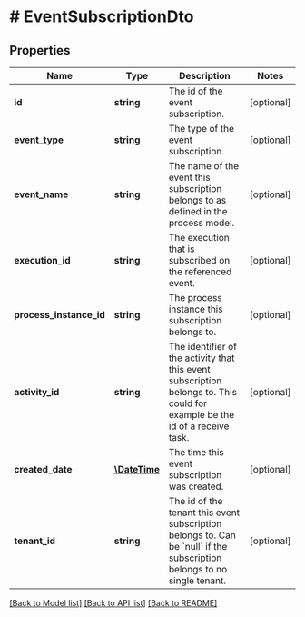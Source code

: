 # # EventSubscriptionDto

## Properties

Name | Type | Description | Notes
------------ | ------------- | ------------- | -------------
**id** | **string** | The id of the event subscription. | [optional]
**event_type** | **string** | The type of the event subscription. | [optional]
**event_name** | **string** | The name of the event this subscription belongs to as defined in the process model. | [optional]
**execution_id** | **string** | The execution that is subscribed on the referenced event. | [optional]
**process_instance_id** | **string** | The process instance this subscription belongs to. | [optional]
**activity_id** | **string** | The identifier of the activity that this event subscription belongs to. This could for example be the id of a receive task. | [optional]
**created_date** | [**\DateTime**](\DateTime.md) | The time this event subscription was created. | [optional]
**tenant_id** | **string** | The id of the tenant this event subscription belongs to. Can be &#x60;null&#x60; if the subscription belongs to no single tenant. | [optional]

[[Back to Model list]](../../README.md#models) [[Back to API list]](../../README.md#endpoints) [[Back to README]](../../README.md)
